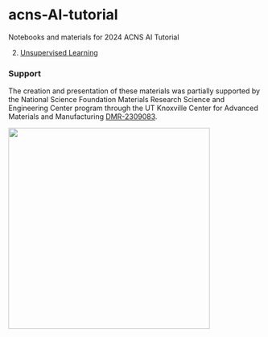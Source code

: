 # acns-AI-tutorial
Notebooks and materials for 2024 ACNS AI Tutorial

2. [Unsupervised Learning]()

### Support

The creation and presentation of these materials was partially supported by the National Science Foundation Materials Research Science and Engineering Center program through the UT Knoxville Center for Advanced Materials and Manufacturing [DMR-2309083](https://www.nsf.gov/awardsearch/showAward?AWD_ID=2309083&HistoricalAwards=false).

<img width="400px" src="https://mrsec.org/sites/default/files/MRSEC%20logo_clear%20background.png">
